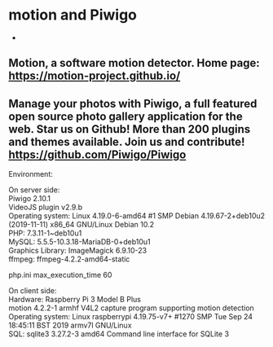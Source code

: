# motion and Piwigo
-
Motion, a software motion detector. Home page: https://motion-project.github.io/  
-
Manage your photos with Piwigo, a full featured open source photo gallery application for the web. Star us on Github! More than 200 plugins and themes available. Join us and contribute! https://github.com/Piwigo/Piwigo
-

Environment:

On server side:   
Piwigo 2.10.1  
VideoJS plugin v2.9.b  
Operating system: Linux 4.19.0-6-amd64 #1 SMP Debian 4.19.67-2+deb10u2 (2019-11-11) x86_64 GNU/Linux Debian 10.2  
PHP: 7.3.11-1~deb10u1  
MySQL: 5.5.5-10.3.18-MariaDB-0+deb10u1  
Graphics Library: ImageMagick 6.9.10-23  
ffmpeg: ffmpeg-4.2.2-amd64-static  

php.ini
max_execution_time 60

On client side:  
Hardware: Raspberry Pi 3 Model B Plus  
motion 4.2.2-1 armhf V4L2 capture program supporting motion detection  
Operating system: Linux raspberrypi 4.19.75-v7+ #1270 SMP Tue Sep 24 18:45:11 BST 2019 armv7l GNU/Linux  
SQL: sqlite3 3.27.2-3 amd64 Command line interface for SQLite 3  
